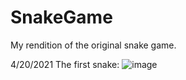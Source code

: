 # SnakeGame
My rendition of the original snake game.

4/20/2021
  The first snake:
  ![image](https://user-images.githubusercontent.com/56971161/115422165-7e966180-a1b1-11eb-807f-5930c3c10ea2.png)
